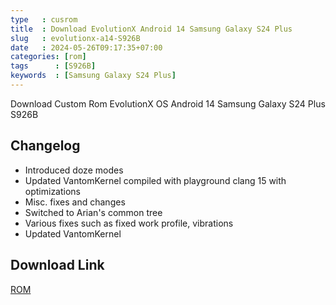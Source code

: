 ```yaml
---
type   : cusrom
title  : Download EvolutionX Android 14 Samsung Galaxy S24 Plus
slug   : evolutionx-a14-S926B
date   : 2024-05-26T09:17:35+07:00
categories: [rom]
tags      : [S926B]
keywords  : [Samsung Galaxy S24 Plus]
---
```


Download Custom Rom EvolutionX OS Android 14 Samsung Galaxy S24 Plus S926B

## Changelog
- Introduced doze modes
- Updated VantomKernel compiled with playground clang 15 with optimizations
- Misc. fixes and changes
- Switched to Arian's common tree
- Various fixes such as fixed work profile, vibrations
- Updated VantomKernel

## Download Link
[ROM](/)
